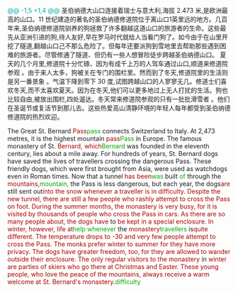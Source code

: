 



<span style="color:#0AA">@@ -1,5 +1,4 @@</span>
圣伯纳德大山口连接着瑞士与意大利,海拔 2.473 米,是欧洲最高的山口。11 世纪建造的著名的圣伯纳德修道院位于离山口1英里远的地方。几百年来,圣伯纳德修道院驯养的狗拯救了许多翻越这道山口的旅游者的生命。这些最先从亚洲引进的狗,待人友好,早在罗马时代就给人当看门狗了。如今由于在山里开挖了隧道,翻越山口己不那么危险了。但每年还要派狗到雪地里去帮助那些遇到困难的旅游者。尽管修通了隧道、但仍有一些人想冒险徒步跨越圣伯纳德山口。
夏天的几个月里,修道院十分忙碌、因为有成千上万的人驾车通过山口,顺道来修道院参观 。由于来人太多，狗被关在专门的围栏里。然而到了冬天,修道院里的生活则是另一番景象 。气温下降到零下 30 度,试图跨越山口的人寥寥无几。修道士们喜欢冬天,而不太喜欢夏天。因为在冬天,他们可以更多地过上无人打扰的生活。狗也比较自由,被放出围栏,四处遛达。冬天常来修道院参观的只有一批批滑雪者 。他们在圣诞节或复活节到那儿去。这些热爱高山清静环境的年轻人每年都受到圣伯纳德修道院的热烈欢迎。

The Great St. Bernard <span style="color:#A00">Pass</span><span style="color:#0A0">pass</span> connects Switzerland to Italy. At 2,473 metres, it is the highest mountain <span style="color:#A00">pass</span><span style="color:#0A0">Pass</span> in Europe. The famous monastery of St. <span style="color:#A00">Bernard, which</span><span style="color:#0A0">Bernard</span> was founded in the eleventh century, lies about a mile away. For hundreds of years, St. Bernard dogs have saved the lives of travellers crossing the dangerous Pass. These friendly dogs, which were first brought from Asia, were used as watchdogs even in Roman times. Now that a tunnel <span style="color:#A00">has been</span><span style="color:#0A0">was</span> built <span style="color:#0A0">of</span> through the <span style="color:#A00">mountains,</span><span style="color:#0A0">mountain,</span> the Pass is less dangerous, but each year, the dogs<span style="color:#A00">are</span> still sent out<span style="color:#A00">into the snow whenever a traveller is in difficulty. Despite the new tunnel, there are still a few people who rashly attempt to cross the Pass on foot.</span>
<span style="color:#A00">During the summer months, the monastery is very busy, for it is visited by thousands of people who cross the Pass in cars. As there are so many people about, the dogs have</span> to <span style="color:#A00">be kept in a special enclosure. In winter, however, life at</span><span style="color:#0A0">help whenever</span> the <span style="color:#A00">monastery</span><span style="color:#0A0">travellers</span> is<span style="color:#A00">quite different. The temperature drops to -30 and very few people attempt to cross the Pass. The monks prefer winter to summer for they have more privacy. The dogs have greater freedom, too, for they are allowed to wander outside their enclosure. The only regular visitors to the monastery</span> in <span style="color:#A00">winter are parties of skiers who go there at Christmas and Easter. These young people, who love the peace of the mountains, always receive a warm welcome at St. Bernard's monastery.</span><span style="color:#0A0">difficulty</span>
